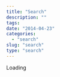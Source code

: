 ```yaml
---
title: "Search"
description: ""
tags: 
date: "2014-04-23"
categories:
  - "search"
slug: "search"
type: "search"
---
```


<div id="cse" style="width: 100%;">Loading</div>
